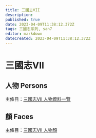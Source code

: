 ```yaml
---
title: 三國志VII
description: 
published: true
date: 2023-04-09T11:38:12.372Z
tags: 三國志系列, san7
editor: markdown
dateCreated: 2023-04-09T11:38:12.372Z
---
```


# 三國志VII

## 人物 Persons

主條目：[三國志VII 人物資料一覽](/遊戲/三國志VII/人物資料)

## 顏 Faces

主條目：[三國志VII 人物顏](/遊戲/三國志VII/人物顏)